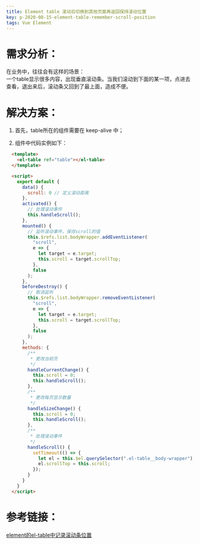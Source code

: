 ```yaml
---
title: Element table 滚动后切换到其他页面再返回保持滚动位置
key: p-2020-08-15-element-table-remember-scroll-position
tags: Vue Element
---
```


# 需求分析：

在业务中，往往会有这样的场景：  
一个table显示很多内容，出现垂直滚动条。当我们滚动到下面的某一项，点进去查看，退出来后，滚动条又回到了最上面，造成不便。

<!--more-->

# 解决方案：

1. 首先，table所在的组件需要在 keep-alive 中；
   
2. 组件中代码实例如下：
   
```html
  <template>
    <el-table ref="table"></el-table>
  </template>

  <script>
    export default {
      data() {
        scroll: 0 // 定义滚动距离
      },
      activated() {
        // 处理滚动事件
        this.handleScroll();
      },
      mounted() {
        // 监听滚动事件，保存scroll的值
        this.$refs.list.bodyWrapper.addEventListener(
          "scroll",
          e => {
            let target = e.target;
            this.scroll = target.scrollTop;
          },
          false
        );
      },
      beforeDestroy() {
        // 取消监听
        this.$refs.list.bodyWrapper.removeEventListener(
          "scroll",
          e => {
            let target = e.target;
            this.scroll = target.scrollTop;
          },
          false
        );
      },
      methods: {
        /**
         * 更改当前页
         */
        handleCurrentChange() {
          this.scroll = 0;
          this.handleScroll();
        },
        /**
         * 更改每页显示数量
         */
        handleSizeChange() {
          this.scroll = 0;
          this.handleScroll();
        },
        /**
         * 处理滚动事件
         */
        handleScroll() {
          setTimeout(() => {
            let el = this.$el.querySelector(".el-table__body-wrapper");
            el.scrollTop = this.scroll;
          });
        }
      }
    }
  </script>
  ```

# 参考链接：
[element的el-table中记录滚动条位置](https://segmentfault.com/a/1190000020916605)